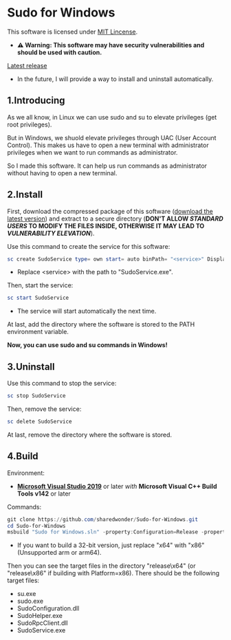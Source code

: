 # Sudo for Windows

This software is licensed under [MIT Lincense](LICENSE).

- **⚠ Warning: This software may have security vulnerabilities and should be used with caution.**

[Latest release](https://github.com/sharedwonder/Sudo-for-Windows/releases/latest)

- In the future, I will provide a way to install and uninstall automatically.

## 1.Introducing

As we all know, in Linux we can use sudo and su to elevate privileges (get root privileges).

But in Windows, we shuold elevate privileges through UAC (User Account Control). This makes us have to open a new terminal with administrator privileges when we want to run commands as administrator.

So I made this software. It can help us run commands as administrator without having to open a new terminal.

## 2.Install

First, download the compressed package of this software ([download the latest version](https://github.com/sharedwonder/Sudo-for-Windows/releases/latest)) and extract to a secure directory (**DON'T ALLOW *STANDARD USERS* TO MODIFY THE FILES INSIDE, OTHERWISE IT MAY LEAD TO *VULNERABILITY ELEVATION***).

Use this command to create the service for this software:

```powershell
sc create SudoService type= own start= auto binPath= "<service>" DisplayName= "Sudo for Windows Service"
```

- Replace \<service\> with the path to "SudoService.exe".

Then, start the service:

```powershell
sc start SudoService
```

- The service will start automatically the next time.

At last, add the directory where the software is stored to the PATH environment variable.

**Now, you can use sudo and su commands in Windows!**

## 3.Uninstall

Use this command to stop the service:

```powershell
sc stop SudoService
```

Then, remove the service:

```powershell
sc delete SudoService
```

At last, remove the directory where the software is stored.

## 4.Build

Environment:

- **[Microsoft Visual Studio 2019](https://aka.ms/vs)** or later *with* **Microsoft Visual C++ Build Tools v142** or later

Commands:

```powershell
git clone https://github.com/sharedwonder/Sudo-for-Windows.git
cd Sudo-for-Windows
msbuild "Sudo for Windows.sln" -property:Configuration=Release -property:Platform=x64
```

- If you want to build a 32-bit version, just replace "x64" with "x86" (Unsupported arm or arm64).

Then you can see the target files in the directory "release\\x64" (or "release\\x86" if building with Platform=x86).
There should be the following target files:

- su.exe
- sudo.exe
- SudoConfiguration.dll
- SudoHelper.exe
- SudoRpcClient.dll
- SudoService.exe

